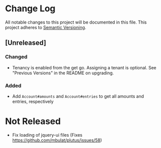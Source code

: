 # Change Log
All notable changes to this project will be documented in this file.
This project adheres to [Semantic Versioning](http://semver.org/).

## [Unreleased]
### Changed
- Tenancy is enabled from the get go. Assigning a tenant is optional. See "Previous Versions" in the README on upgrading.

### Added
- Add `Account#amounts` and `Account#entries` to get all amounts and entries, respectively

# Not Released

- Fix loading of jquery-ui files (Fixes https://github.com/mbulat/plutus/issues/58)
